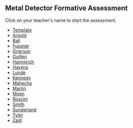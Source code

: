 ## Metal Detector Formative Assessment

Click on your teacher's name to start the assessment.

* [Template](https://docs.google.com/forms/d/e/1FAIpQLSccZoeWTsMOsu3VCTSyGcO5unU2KpLcxHiV8Tn3rPr4grl2pQ/viewform)
* [Arnold](https://docs.google.com/forms/d/e/1FAIpQLSdKLZg3zCuiNOAFXVwV0ppwe5GQk2rk3-CylvvCXoq2C3ha-w/viewform?usp=sf_link)
* [Ball](https://docs.google.com/forms/d/e/1FAIpQLSd5wNOYVtP8jCWFJMoP3j92ScLqDK0p1-yjk32i7gV8rfqGOQ/viewform?usp=sf_link)
* [Fussner]()
* [Grierson](https://docs.google.com/forms/d/e/1FAIpQLSfZFE8JW_amT-LmqDhjry-jsorFj1uBxew58_LiDdE0ATPerg/viewform?usp=sf_link)
* [Guillen](https://docs.google.com/forms/d/e/1FAIpQLSdpZwIDVWWWR9A8kH9dN-bR5_pUnFYUpIswlowWMsMy4mYeew/viewform?usp=sf_link)
* [Hammrich](https://docs.google.com/forms/d/e/1FAIpQLSdSlDjzNEUdgEvXy5K6py3IckdN7Lmii00nguP0pJDn1eUwoQ/viewform?usp=sf_link)
* [Havens](https://docs.google.com/forms/d/e/1FAIpQLSd2UZVzljAydHRs90CSV3Nao15V7ytXyDlDG2wfJFAf59VtcQ/viewform?usp=sf_link)
* [Lunde](https://docs.google.com/forms/d/e/1FAIpQLSe4bISPArN64RfLUwvdx4YuUgbss_XTpgcb-Y1ffS6T23tGAA/viewform?usp=sf_link)
* [Kennedy]()
* [Mahecha](https://docs.google.com/forms/d/e/1FAIpQLSceqLkiuhZr4CUn8ds8k3XafR40UYm2ylFFDAy09F3DWqu8Wg/viewform?usp=sf_link)
* [Martin](https://docs.google.com/forms/d/e/1FAIpQLSfRVxWjKqtmxJsRJDeNyMWMr5MuzhD412hqbM0E1XW5HTwl-w/viewform?usp=sf_link)
* [Moen](https://docs.google.com/forms/d/e/1FAIpQLSdunEP5bAc2NtpMQv3wyA12lvfndV7ELA1r879G-WEavtfX3Q/viewform?usp=sf_link)
* [Roscini](https://docs.google.com/forms/d/e/1FAIpQLScbh_h3BE3jsYqZrrvAbxsn-1_z9VKd4B7C-Coo-kyNnPG-Tg/viewform?usp=sf_link)
* [Smith](https://docs.google.com/forms/d/e/1FAIpQLSfGHsmEQrRQWbx9ziKeSH9dDX8a_24tkTJHhRKD7yGu8brciA/viewform?usp=sf_link)
* [Sunderland](https://docs.google.com/forms/d/e/1FAIpQLScmxysIqHbJjdPTeTocZjXpBkuCJuWVIr4ceDtjZv3pY2Cb8Q/viewform?usp=sf_link)
* [Tyler](https://docs.google.com/forms/d/e/1FAIpQLSdAC16EA_q5jQkk-slrcjnsCkIGUa-MjgNerN5dEBm7mOWifA/viewform?usp=sf_link)
* [Zald](https://docs.google.com/forms/d/e/1FAIpQLSf2uw7XRy0yGGlAFr3Xe-B_AvhBfVKWVs4oVEfZcXp3AUcNRw/viewform?usp=sf_link)
